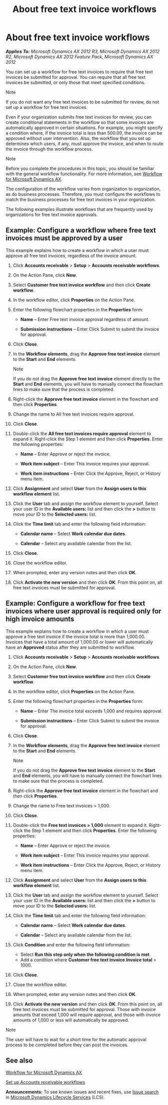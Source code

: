 ﻿---
title: About free text invoice workflows
TOCTitle: About free text invoice workflows
ms:assetid: 4580dc61-a128-425f-9c1e-b863aa1c1383
ms:mtpsurl: https://technet.microsoft.com/en-us/library/Hh242381(v=AX.60)
ms:contentKeyID: 36056894
ms.date: 04/18/2014
mtps_version: v=AX.60
f1_keywords:
- overview of free text invoice workflow
- workflow type
- workflow, free text invoice overview
---

# About free text invoice workflows 


_**Applies To:** Microsoft Dynamics AX 2012 R3, Microsoft Dynamics AX 2012 R2, Microsoft Dynamics AX 2012 Feature Pack, Microsoft Dynamics AX 2012_

You can set up a workflow for free text invoices to require that free text invoices be submitted for approval. You can require that all free text invoices be submitted, or only those that meet specified conditions.


> [!NOTE]
> <P>If you do not want any free text invoices to be submitted for review, do not set up a workflow for free text invoices.</P>



Even if your organization submits free text invoices for review, you can create conditional statements in the workflow so that some invoices are automatically approved in certain situations. For example, you might specify a condition where, if the invoice total is less than 500.00, the invoice can be approved without user intervention. Also, the workflow that you set up determines which users, if any, must approve the invoice, and when to route the invoice through the workflow process.


> [!NOTE]
> <P>Before you complete the procedures in this topic, you should be familiar with the general workflow functionality. For more information, see <A href="workflow-for-microsoft-dynamics-ax.md">Workflow for Microsoft Dynamics AX</A>.</P>



The configuration of the workflow varies from organization to organization, as do business processes. Therefore, you must configure the workflows to match the business processes for free text invoices in your organization.

The following examples illustrate workflows that are frequently used by organizations for free text invoice approvals.

## Example: Configure a workflow where free text invoices must be approved by a user

This example explains how to create a workflow in which a user must approve all free text invoices, regardless of the invoice amount.

1.  Click **Accounts receivable** \> **Setup** \> **Accounts receivable workflows**.

2.  On the Action Pane, click **New**.

3.  Select **Customer free text invoice workflow** and then click **Create workflow**.

4.  In the workflow editor, click **Properties** on the Action Pane.

5.  Enter the following flowchart properties in the **Properties** form:
    
      - **Name** – Enter Free text invoice approval regardless of amount.
    
      - **Submission instructions** – Enter Click Submit to submit the invoice for approval.

6.  Click **Close**.

7.  In the **Workflow elements**, drag the **Approve free text invoice** element to the **Start** and **End** elements.
    

    > [!NOTE]
    > <P>If you do not drag the <STRONG>Approve free text invoice</STRONG> element directly to the <STRONG>Start</STRONG> and <STRONG>End</STRONG> elements, you will have to manually connect the flowchart lines to make sure that the process is completed.</P>



8.  Right-click the **Approve free text invoice** element in the flowchart and then click **Properties**.

9.  Change the name to All free text invoices require approval.

10. Click **Close**.

11. Double-click the **All free text invoices require approval** element to expand it. Right-click the Step 1 element and then click **Properties**. Enter the following properties:
    
      - **Name** – Enter Approve or reject the invoice.
    
      - **Work item subject** – Enter This invoice requires your approval.
    
      - **Work item instructions** – Enter Click the Approve, Reject, or History menu item.

12. Click **Assignment** and select **User** from the **Assign users to this workflow element** list.

13. Click the **User** tab and assign the workflow element to yourself. Select your user ID in the **Available users:** list and then click the **\>** button to move your ID to the **Selected users:** list.

14. Click the **Time limit** tab and enter the following field information:
    
      - **Calendar name** – Select **Work calendar due dates**.
    
      - **Calendar** – Select any available calendar from the list.

15. Click **Close**.

16. Close the workflow editor.

17. When prompted, enter any version notes and then click **OK**.

18. Click **Activate the new version** and then click **OK**. From this point on, all free text invoices must be submitted for approval.

## Example: Configure a workflow for free text invoices where user approval is required only for high invoice amounts

This example explains how to create a workflow in which a user must approve a free text invoice if the invoice total is more than 1,000.00. Invoices that have a total amount of 1,000.00 or lower will automatically have an **Approved** status after they are submitted to workflow.

1.  Click **Accounts receivable** \> **Setup** \> **Accounts receivable workflows**.

2.  On the Action Pane, click **New**.

3.  Select **Customer free text invoice workflow** and then click **Create workflow**.

4.  In the workflow editor, click **Properties** on the Action Pane.

5.  Enter the following flowchart properties in the **Properties** form:
    
      - **Name** – Enter The invoice total exceeds 1,000 and requires approval.
    
      - **Submission instructions** – Enter Click Submit to submit the invoice for approval.

6.  Click **Close**.

7.  In the **Workflow elements**, drag the **Approve free text invoice** element to the **Start** and **End** elements.
    

    > [!NOTE]
    > <P>If you do not drag the <STRONG>Approve free text invoice</STRONG> element to the <STRONG>Start</STRONG> and <STRONG>End</STRONG> elements, you will have to manually connect the flowchart lines to make sure that the process is completed.</P>



8.  Right-click the **Approve free text invoice** element in the flowchart and then click **Properties**.

9.  Change the name to Free text invoices \> 1,000.

10. Click **Close**.

11. Double-click the **Free text invoices \> 1,000** element to expand it. Right-click the Step 1 element and then click **Properties**. Enter the following properties:
    
      - **Name** – Enter Approve or reject the invoice.
    
      - **Work item subject** – Enter This invoice requires your approval.
    
      - **Work item instructions** – Enter Click the Approve, Reject, or History menu item.

12. Click **Assignment** and select **User** from the **Assign users to this workflow element** list.

13. Click the **User** tab and assign the workflow element to yourself. Select your user ID in the **Available users:** list and then click the **\>** button to move your ID to the **Selected users:** list.

14. Click the **Time limit** tab and enter the following field information:
    
      - **Calendar name** – Select **Work calendar due dates**.
    
      - **Calendar** – Select any available calendar from the list.

15. Click **Condition** and enter the following field information:
    
      - Select **Run this step only when the following condition is met**.
    
    <!-- end list -->
    
      - Add a condition where **Customer free text invoice**.**Invoice total** \> 1000.

16. Click **Close**.

17. Close the workflow editor.

18. When prompted, enter any version notes and then click **OK**.

19. Click **Activate the new version** and then click **OK**. From this point on, all free text invoices must be submitted for approval. Those with invoice amounts that exceed 1,000 will require approval, and those with invoice amounts of 1,000 or less will automatically be approved.


> [!NOTE]
> <P>The user will have to wait for a short time for the automatic approval process to be completed before they can post the invoices.</P>



## See also

[Workflow for Microsoft Dynamics AX](workflow-for-microsoft-dynamics-ax.md)

[Set up Accounts receivable workflows](set-up-accounts-receivable-workflows.md)

  
**Announcements:** To see known issues and recent fixes, use [Issue search](http://go.microsoft.com/fwlink/?linkid=389258) in [Microsoft Dynamics Lifecycle Services](http://go.microsoft.com/fwlink/?linkid=306505) (LCS).

